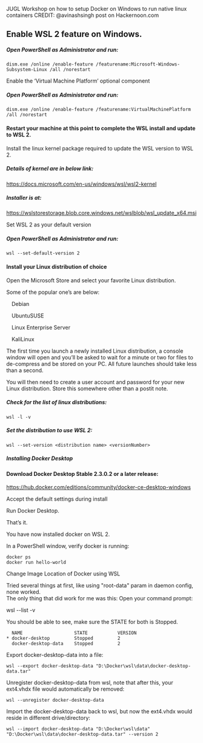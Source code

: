 JUGL Workshop on how to setup Docker on Windows to run native linux containers
CREDIT: @avinashsingh post on Hackernoon.com

## Enable WSL 2 feature on Windows.

##### Open PowerShell as Administrator and run:

```
dism.exe /online /enable-feature /featurename:Microsoft-Windows-Subsystem-Linux /all /norestart
```

Enable the ‘Virtual Machine Platform’ optional component

##### Open PowerShell as Administrator and run:

```
dism.exe /online /enable-feature /featurename:VirtualMachinePlatform /all /norestart
```

#### Restart your machine at this point to complete the WSL install and update to WSL 2.


Install the linux kernel package required to update the WSL version to WSL 2.

##### Details of kernel are in below link:

https://docs.microsoft.com/en-us/windows/wsl/wsl2-kernel

##### Installer is at:

https://wslstorestorage.blob.core.windows.net/wslblob/wsl_update_x64.msi


Set WSL 2 as your default version

##### Open PowerShell as Administrator and run:

```
wsl --set-default-version 2
```


#### Install your Linux distribution of choice

Open the Microsoft Store and select your favorite Linux distribution.

Some of the popular one’s are below:

&ensp;&ensp;Debian

&ensp;&ensp;UbuntuSUSE

&ensp;&ensp;Linux Enterprise Server

&ensp;&ensp;KaliLinux


The first time you launch a newly installed Linux distribution, a console window will open and you’ll be asked to wait for a minute or two for files to de-compress and be stored on your PC. All future launches should take less than a second.

You will then need to create a user account and password for your new Linux distribution.
Store this somewhere other than a postit note.

##### Check for the list of linux distributions:

```
wsl -l -v
```

##### Set the distribution to use WSL 2:

```
wsl --set-version <distribution name> <versionNumber>
```

##### Installing Docker Desktop

#### Download Docker Desktop Stable 2.3.0.2 or a later release:

https://hub.docker.com/editions/community/docker-ce-desktop-windows

Accept the default settings during install



Run Docker Desktop.



That’s it.

You have now installed docker on WSL 2.

In a PowerShell window, verify docker is running:

```
docker ps
docker run hello-world
```

Change Image Location of Docker using WSL

Tried several things at first, like using "root-data" param in daemon config, none worked.  
The only thing that did work for me was this:
Open your command prompt:

wsl --list -v

You should be able to see, make sure the STATE for both is Stopped.
```
  NAME                   STATE           VERSION
* docker-desktop         Stopped         2
  docker-desktop-data    Stopped         2
```

Export docker-desktop-data into a file:
```
wsl --export docker-desktop-data "D:\Docker\wsl\data\docker-desktop-data.tar"
```
Unregister docker-desktop-data from wsl, note that after this, your ext4.vhdx file would automatically be removed:
```
wsl --unregister docker-desktop-data
```
Import the docker-desktop-data back to wsl, but now the ext4.vhdx would reside in different drive/directory:
```
wsl --import docker-desktop-data "D:\Docker\wsl\data" "D:\Docker\wsl\data\docker-desktop-data.tar" --version 2
```

